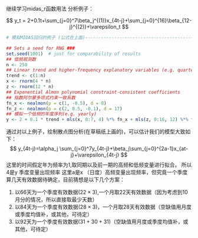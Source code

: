 继续学习midas_r函数用法
分析例子：

$$
y_t = 2+0.1t+\sum_{j=0}^7\beta_j^{(1)}x_{4t-j}+\sum_{j=0}^{16}\beta_{12-j}^{(2)}+\varepsilon_t
$$
```R
# 模拟MIDAS回归的例子 (公式在上面)-----------------------------------------------

## Sets a seed for RNG ###
set.seed(1001)  # just for comparability of results
## 低频观测数
n <- 250
## Linear trend and higher-frequency explanatory variables (e.g. quarterly and monthly)
trend <- c(1:n)
x <- rnorm(4 * n)
z <- rnorm(12 * n)
## Exponential Almon polynomial constraint-consistent coefficients
## 指数阿尔蒙多项式约束一致系数
fn_x <- nealmon(p = c(1, -0.5), d = 8)
fn_z <- nealmon(p = c(2, 0.5, -0.1), d = 17)
## 模拟一个低频的年度序列(e.g. yearly)
y <- 2 + 0.1 * trend + mls(x, 0:7, 4) %*% fn_x + mls(z, 0:16, 12) %*% fn_z + rnorm(n)
```
通过对以上例子，绘制散点图分析(在草稿纸上画的)，可以估计我们的模型大致如下：
$$
y_{4t-j}=\alpha_j \sum_{j=0}^7y_{4t-j}+\beta_j\sum_{j=0}^{2a-1}x_{at-j}+\varepsilon_{4t-j}
$$
这里的时间假定年为频率为1,取同期以及前一期的高频和低频变量进行拟合。
所以4是y 季度变量出现频率
这里a是x （日度）高频变量出现频率，但究竟一个季度算几天有效数据待确定，目前猜想是以下几个方案：
1. 以66天为一个季度有效数据($22\times3$),一个月取22天有效数据（因为考虑到10月分的情况，所以直接取最少天数）
2. 以84天为一个季度有效数据($28\times3$)，一个月取28天有效数据（空缺值用月度或季度均值补，或其他，可待定）
3. 以92天为一个季度有效数据($31+30+31$)（空缺值用月度或季度均值补，或其他，可待定）